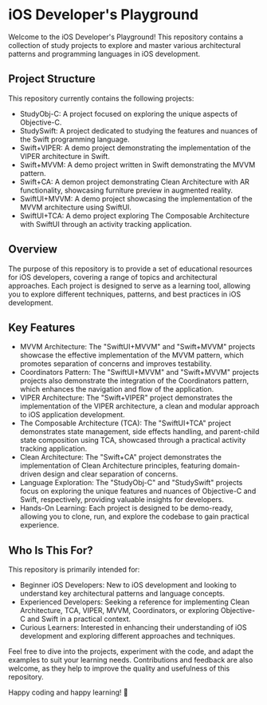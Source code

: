 # iOS Developer's Playground
Welcome to the iOS Developer's Playground! This repository contains a collection of study projects to explore and master various architectural patterns and programming languages in iOS development.

## Project Structure
This repository currently contains the following projects:
- StudyObj-C: A project focused on exploring the unique aspects of Objective-C.
- StudySwift: A project dedicated to studying the features and nuances of the Swift programming language.
- Swift+VIPER: A demo project demonstrating the implementation of the VIPER architecture in Swift.
- Swift+MVVM: A demo project written in Swift demonstrating the MVVM pattern.
- Swift+CA: A demon project demonstrating Clean Architecture with AR functionality, showcasing furniture preview in augmented reality.
- SwiftUI+MVVM: A demo project showcasing the implementation of the MVVM architecture using SwiftUI.
- SwiftUI+TCA: A demo project exploring The Composable Architecture with SwiftUI through an activity tracking application.

## Overview
The purpose of this repository is to provide a set of educational resources for iOS developers, covering a range of topics and architectural approaches. Each project is designed to serve as a learning tool, allowing you to explore different techniques, patterns, and best practices in iOS development.

## Key Features
- MVVM Architecture: The "SwiftUI+MVVM" and "Swift+MVVM" projects showcase the effective implementation of the MVVM pattern, which promotes separation of concerns and improves testability.
- Coordinators Pattern: The "SwiftUI+MVVM" and "Swift+MVVM" projects projects also demonstrate the integration of the Coordinators pattern, which enhances the navigation and flow of the application.
- VIPER Architecture: The "Swift+VIPER" project demonstrates the implementation of the VIPER architecture, a clean and modular approach to iOS application development.
- The Composable Architecture (TCA): The "SwiftUI+TCA" project demonstrates state management, side effects handling, and parent-child state composition using TCA, showcased through a practical activity tracking application. 
- Clean Architecture: The "Swift+CA" project demonstrates the implementation of Clean Architecture principles, featuring domain-driven design and clear separation of concerns.
- Language Exploration: The "StudyObj-C" and "StudySwift" projects focus on exploring the unique features and nuances of Objective-C and Swift, respectively, providing valuable insights for developers.
- Hands-On Learning: Each project is designed to be demo-ready, allowing you to clone, run, and explore the codebase to gain practical experience.

## Who Is This For?
This repository is primarily intended for:
- Beginner iOS Developers: New to iOS development and looking to understand key architectural patterns and language concepts.
- Experienced Developers: Seeking a reference for implementing Clean Architecture, TCA, VIPER, MVVM, Coordinators, or exploring Objective-C and Swift in a practical context.
- Curious Learners: Interested in enhancing their understanding of iOS development and exploring different approaches and techniques.

Feel free to dive into the projects, experiment with the code, and adapt the examples to suit your learning needs. Contributions and feedback are also welcome, as they help to improve the quality and usefulness of this repository.

Happy coding and happy learning! 🚀
